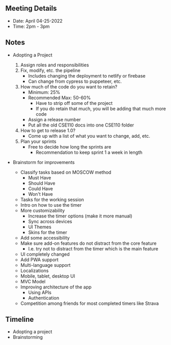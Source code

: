## Meeting Details

- Date: April 04-25-2022
- Time: 2pm - 3pm


## Notes

- Adopting a Project
	1. Assign roles and responsibilities
	2. Fix, modify, etc. the pipeline
		- Includes changing the deployment to netlify or firebase
		- Can change from cypress to puppeteer, etc. 
	3. How much of the code do you want to retain?
		- Minimum: 25%
		- Recommended Max: 50-60%
			- Have to strip off some of the project
			- If you do retain that much, you will be adding that much more code
		- Assign a release number
		- Put all the old CSE110 docs into one CSE110 folder
	4. How to get to release 1.0?
		- Come up with a list of what you want to change, add, etc.
	5. Plan your sprints
		- Free to decide how long the sprints are
			- Recommendation to keep sprint 1 a week in length

- Brainstorm for improvements
	- Classify tasks based on MOSCOW method
		- Must Have
		- Should Have
		- Could Have
		- Won't Have
	- Tasks for the working session
	- Intro on how to use the timer
	- More customizability
		- Increase the timer options (make it more manual)
		- Sync across devices
		- UI Themes
		- Skins for the timer
	- Add some accessibility
	- Make sure add-on features do not distract from the core feature
		- I.e. try not to distract from the timer which is the main feature
	- UI completely changed
	- Add PWA support
	- Multi-language support
	- Localizations
	- Mobile, tablet, desktop UI
	- MVC Model
	- Improving architecture of the app
		- Using APIs
		- Authentication
	- Competition among friends for most completed timers like Strava


## Timeline

- Adopting a project
- Brainstorming
